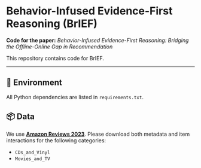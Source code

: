 # Behavior-Infused Evidence-First Reasoning (BrIEF)
**Code for the paper:** *Behavior-Infused Evidence-First Reasoning: Bridging the Offline-Online Gap in Recommendation*

This repository contains code for BrIEF.

---

## 🔧 Environment

All Python dependencies are listed in `requirements.txt`.

## 📦 Data

We use **[Amazon Reviews 2023](https://amazon-reviews-2023.github.io)**. Please download both metadata and item interactions for the following categories:

- `CDs_and_Vinyl`
- `Movies_and_TV`